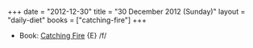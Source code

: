 +++
date = "2012-12-30"
title = "30 December 2012 (Sunday)"
layout = "daily-diet"
books = ["catching-fire"]
+++

<ul>
<li class="entry Book">Book: <a href="/books/catching-fire">Catching Fire</a> {E} /f/</li>
</ul>